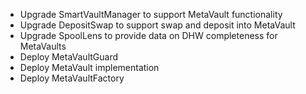 - Upgrade SmartVaultManager to support MetaVault functionality
- Upgrade DepositSwap to support swap and deposit into MetaVault
- Upgrade SpoolLens to provide data on DHW completeness for MetaVaults
- Deploy MetaVaultGuard
- Deploy MetaVault implementation
- Deploy MetaVaultFactory